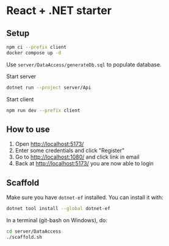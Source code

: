 # React + .NET starter

## Setup

```sh
npm ci --prefix client
docker compose up -d
```

Use `server/DataAccess/generateDb.sql` to populate database.

Start server

```sh
dotnet run --project server/Api
```

Start client

```sh
npm run dev --prefix client
```

## How to use

1. Open <http://localhost:5173/>
2. Enter some credentials and click "Register"
3. Go to <http://localhost:1080/> and click link in email
4. Back at <http://localhost:5173/> you are now able to login

## Scaffold

Make sure you have `dotnet-ef` installed.
You can install it with:

```sh
dotnet tool install --global dotnet-ef
```

In a terminal (git-bash on Windows), do:

```sh
cd server/DataAccess
./scaffold.sh
```
